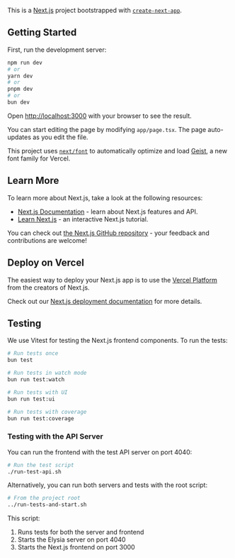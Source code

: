 This is a [Next.js](https://nextjs.org) project bootstrapped with [`create-next-app`](https://nextjs.org/docs/app/api-reference/cli/create-next-app).

## Getting Started

First, run the development server:

```bash
npm run dev
# or
yarn dev
# or
pnpm dev
# or
bun dev
```

Open [http://localhost:3000](http://localhost:3000) with your browser to see the result.

You can start editing the page by modifying `app/page.tsx`. The page auto-updates as you edit the file.

This project uses [`next/font`](https://nextjs.org/docs/app/building-your-application/optimizing/fonts) to automatically optimize and load [Geist](https://vercel.com/font), a new font family for Vercel.

## Learn More

To learn more about Next.js, take a look at the following resources:

- [Next.js Documentation](https://nextjs.org/docs) - learn about Next.js features and API.
- [Learn Next.js](https://nextjs.org/learn) - an interactive Next.js tutorial.

You can check out [the Next.js GitHub repository](https://github.com/vercel/next.js) - your feedback and contributions are welcome!

## Deploy on Vercel

The easiest way to deploy your Next.js app is to use the [Vercel Platform](https://vercel.com/new?utm_medium=default-template&filter=next.js&utm_source=create-next-app&utm_campaign=create-next-app-readme) from the creators of Next.js.

Check out our [Next.js deployment documentation](https://nextjs.org/docs/app/building-your-application/deploying) for more details.

## Testing

We use Vitest for testing the Next.js frontend components. To run the tests:

```bash
# Run tests once
bun test

# Run tests in watch mode
bun run test:watch 

# Run tests with UI
bun run test:ui

# Run tests with coverage
bun run test:coverage
```

### Testing with the API Server

You can run the frontend with the test API server on port 4040:

```bash
# Run the test script
./run-test-api.sh
```

Alternatively, you can run both servers and tests with the root script:

```bash
# From the project root
../run-tests-and-start.sh
```

This script:
1. Runs tests for both the server and frontend
2. Starts the Elysia server on port 4040
3. Starts the Next.js frontend on port 3000

